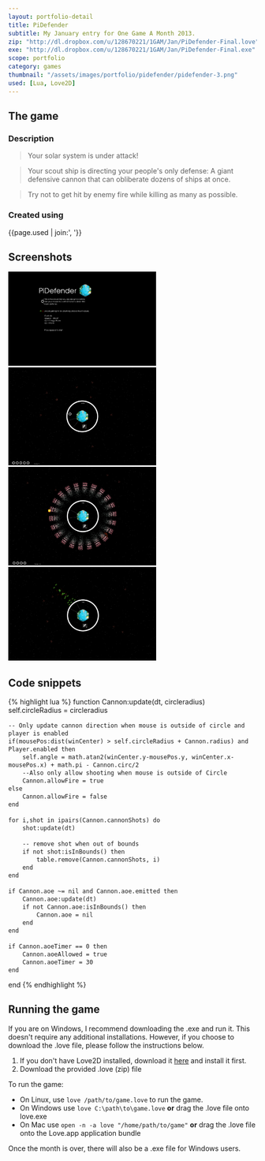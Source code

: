 ```yaml
---
layout: portfolio-detail
title: PiDefender
subtitle: My January entry for One Game A Month 2013.
zip: "http://dl.dropbox.com/u/128670221/1GAM/Jan/PiDefender-Final.love"
exe: "http://dl.dropbox.com/u/128670221/1GAM/Jan/PiDefender-Final.exe"
scope: portfolio
category: games
thumbnail: "/assets/images/portfolio/pidefender/pidefender-3.png"
used: [Lua, Love2D]
---
```


## The game ##

### Description  ###
>Your solar system is under attack!

>Your scout ship is directing your people's only defense:
>A giant defensive cannon that can obliberate dozens of ships at once.

>Try not to get hit by enemy fire while killing as many as possible.

### Created using ###
{{page.used | join:', '}}

<h2 id="screenshots">Screenshots</h2>
<div class="row">
  <div class="col-md-6">
    <a href="/assets/images/portfolio/pidefender/pidefender-1.png" class="thumbnail">
      <img src="/assets/images/portfolio/pidefender/pidefender-1.png" alt="screenshot" width="300" />
    </a>
  </div>
  <div class="col-md-6">
    <a href="/assets/images/portfolio/pidefender/pidefender-2.png" class="thumbnail">
      <img src="/assets/images/portfolio/pidefender/pidefender-2.png" alt="screenshot" width="300" />
    </a>
  </div>
</div>
<div class="row">
    <div class="col-md-6">
      <a href="/assets/images/portfolio/pidefender/pidefender-3.png" class="thumbnail">
        <img src="/assets/images/portfolio/pidefender/pidefender-3.png" alt="screenshot" width="300" />
      </a>
    </div>
    <div class="col-md-6">
      <a href="/assets/images/portfolio/pidefender/pidefender-4.png" class="thumbnail">
        <img src="/assets/images/portfolio/pidefender/pidefender-4.png" alt="screenshot" width="300" />
      </a>
    </div>
</div>

<h2 id="snippets">Code snippets</h2>

{% highlight lua %}
function Cannon:update(dt, circleradius)
    self.circleRadius = circleradius

    -- Only update cannon direction when mouse is outside of circle and player is enabled
    if(mousePos:dist(winCenter) > self.circleRadius + Cannon.radius) and Player.enabled then
        self.angle = math.atan2(winCenter.y-mousePos.y, winCenter.x-mousePos.x) + math.pi - Cannon.circ/2
        --Also only allow shooting when mouse is outside of Circle
        Cannon.allowFire = true
    else
        Cannon.allowFire = false
    end

    for i,shot in ipairs(Cannon.cannonShots) do
        shot:update(dt)

        -- remove shot when out of bounds
        if not shot:isInBounds() then
            table.remove(Cannon.cannonShots, i)
        end
    end

    if Cannon.aoe ~= nil and Cannon.aoe.emitted then
        Cannon.aoe:update(dt)
        if not Cannon.aoe:isInBounds() then
            Cannon.aoe = nil
        end
    end

    if Cannon.aoeTimer == 0 then
        Cannon.aoeAllowed = true
        Cannon.aoeTimer = 30
    end

end
{% endhighlight %}

<h2 id="download">Running the game</h2>
If you are on Windows, I recommend downloading the .exe and run it. This doesn't require any additional installations.
However, if you choose to download the .love file, please follow the instructions below.

1. If you don't have Love2D installed, download it [here](http://love2d.org) and install it first.
2. Download the provided .love (zip) file

To run the game:

 * On Linux, use `love /path/to/game.love` to run the game.
 * On Windows use `love C:\path\to\game.love` **or** drag the .love file onto love.exe
 * On Mac use `open -n -a love "/home/path/to/game"` **or** drag the .love file onto the Love.app application bundle

Once the month is over, there will also be a .exe file for Windows users. 

